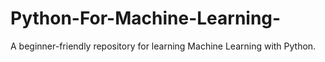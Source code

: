 # Python-For-Machine-Learning-
A beginner-friendly repository for learning Machine Learning with Python.
